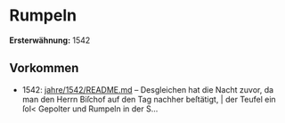 # Rumpeln

**Ersterwähnung:** 1542

## Vorkommen
- 1542: [jahre/1542/README.md](../jahre/1542/README.md) – Desgleichen hat die Nacht zuvor, da
man den Herrn Biſchof auf den Tag nachher beſtätigt, |
der Teufel ein ſol< Gepolter und Rumpeln in der S...

